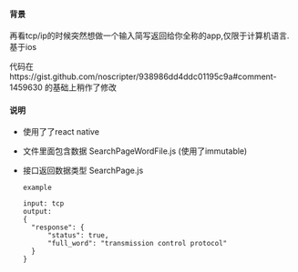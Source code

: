 #### 背景

再看tcp/ip的时候突然想做一个输入简写返回给你全称的app,仅限于计算机语言.基于ios

代码在https://gist.github.com/noscripter/938986dd4ddc01195c9a#comment-1459630 的基础上稍作了修改

#### 说明

- 使用了了react native
  
- 文件里面包含数据 SearchPageWordFile.js (使用了immutable)
  
- 接口返回数据类型 SearchPage.js
  
  ``` 
  example
  
  input: tcp
  output:
  {
  	"response": {
      	"status": true, 
      	"full_word": "transmission control protocol"
  	}
  }
  ```